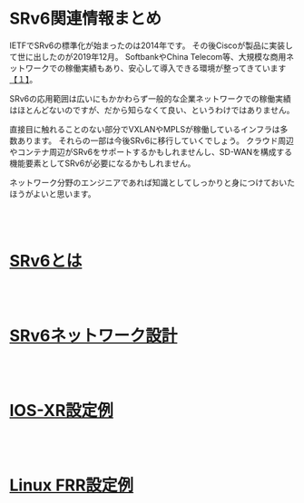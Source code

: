 # SRv6関連情報まとめ

IETFでSRv6の標準化が始まったのは2014年です。
その後Ciscoが製品に実装して世に出したのが2019年12月。
SoftbankやChina Telecom等、大規模な商用ネットワークでの稼働実績もあり、安心して導入できる環境が整ってきています[【１】][draft-matsushima-spring-srv6-deployment-status-15.txt]。

[draft-matsushima-spring-srv6-deployment-status-15.txt]: https://www.ietf.org/archive/id/draft-matsushima-spring-srv6-deployment-status-15.txt

SRv6の応用範囲は広いにもかかわらず一般的な企業ネットワークでの稼働実績はほとんどないのですが、だから知らなくて良い、というわけではありません。

直接目に触れることのない部分でVXLANやMPLSが稼働しているインフラは多数あります。
それらの一部は今後SRv6に移行していくでしょう。
クラウド周辺やコンテナ周辺がSRv6をサポートするかもしれませんし、SD-WANを構成する機能要素としてSRv6が必要になるかもしれません。

ネットワーク分野のエンジニアであれば知識としてしっかりと身につけておいたほうがよいと思います。

<br><br>

# [SRv6とは](doc/README.md)

<br><br>

# [SRv6ネットワーク設計](design/README.md)

<br><br>

# [IOS-XR設定例](iosxr_config/README.md)

<br><br>

# [Linux FRR設定例](frr_config/README.md)



<!--
GoBMP

https://github.com/sbezverk/gobmp


apt -y install golang-go
apt -y install make

git clone https://github.com/sbezverk/gobmp
cd   gobmp
make gobmp

bin/gobmp --source-port=5050 --destination-port=5050 --dump=console --intercept=false

IOS-XEの場合
!
router bgp 65002
 bmp server 1
  address 10.1.0.100 port-number 5050
  initial-delay 30
  activate
 exit-bmp-server-mode
 !
!

IOS-XRの場合
!
router bgp 65001
 !
  neighbor 2001:db8::3
   remote-as 65001
   bmp-activate server 1
  neighbor 2001:db8::4
   remote-as 65001
   bmp-activate server 1
 !

!
bmp server 1
 host 2001:db8:0:100::2 port 5050
 initial-delay 30
!


-->